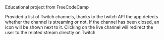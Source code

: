 Educational project from FreeCodeCamp

Provided a list of Twitch channels, thanks to the twitch API the app detects whether the channel is streaming or not. If the channel has been closed, an icon will be shown next to it. Clicking on the live channel will redirect the user to the related stream directly on Twitch.
